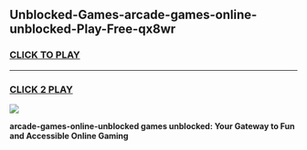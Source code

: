 
## Unblocked-Games-arcade-games-online-unblocked-Play-Free-qx8wr
<h3>
<a href="https://premium76.site?title=arcade-games-online-unblocked&ref=10A">CLICK TO PLAY</a></h3>
<hr>

<h3>
<a href="https://premium76.site?title=arcade-games-online-unblocked&ref=10A">CLICK 2 PLAY</a>
  
</h3>

<a href="https://premium76.site?title=arcade-games-online-unblocked&ref=10A"><img src="https://clearcache.store/games.png"></a>


**arcade-games-online-unblocked games unblocked: Your Gateway to Fun and Accessible Online Gaming**
